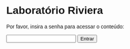 <!DOCTYPE html>
<html lang="en">
<head>
    <meta charset="UTF-8">
    <meta name="viewport" content="width=device-width, initial-scale=1.0">
    <title>Laboratório Riviera</title>
    <style>
        body { font-family: Arial, sans-serif; }
        #content { display: none; }
    </style>
    <script>
        function checkPassword() {
            var password = document.getElementById("password").value;
            if (password === "suaSenhaSecreta") {
                document.getElementById("login").style.display = "none";
                document.getElementById("content").style.display = "block";
            } else {
                alert("Senha incorreta, tente novamente.");
            }
        }
    </script>
</head>
<body>
    <div id="login">
        <h1>Laboratório Riviera</h1>
        <p>Por favor, insira a senha para acessar o conteúdo:</p>
        <input type="password" id="password">
        <button onclick="checkPassword()">Entrar</button>
    </div>
    <div id="content">
        <!-- Conteúdo do easter egg aqui -->
        <h1>Bem-vindo ao Laboratório Riviera</h1>
        <p>Parabéns, você encontrou o segredo!</p>
        <p>Aqui está o diário digital do Dr. Victor Gomes:</p>
        <a href="link_para_o_diario">Clique aqui para acessar</a>
    </div>
</body>
</html>
